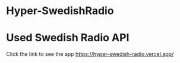 # Hyper-SwedishRadio
# Used Swedish Radio API 
Click the link to see the app https://hyper-swedish-radio.vercel.app/
